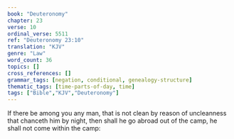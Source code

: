 ```yaml
---
book: "Deuteronomy"
chapter: 23
verse: 10
ordinal_verse: 5511
ref: "Deuteronomy 23:10"
translation: "KJV"
genre: "Law"
word_count: 36
topics: []
cross_references: []
grammar_tags: [negation, conditional, genealogy-structure]
thematic_tags: [time-parts-of-day, time]
tags: ["Bible","KJV","Deuteronomy"]
---
```

If there be among you any man, that is not clean by reason of uncleanness that chanceth him by night, then shall he go abroad out of the camp, he shall not come within the camp:
